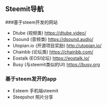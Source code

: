 ## Steemit导航

###基于steem开发的网站

- Dtube (视频类)   https://dtube.video/
- Dsound   (音频类)   https://dsound.audio/
- Utopian.io    (开源项目奖励)   http://utopian.io/
- Chainbb   (论坛类)    https://chainbb.com/
- Eostalk    (EOSl论坛)    https://eostalk.io/
- Busy (与steemit类似的UI)   https://busy.org

### 基于steem发开的app

- Esteem  手机端steemit   
- Steepshot  照片分享

